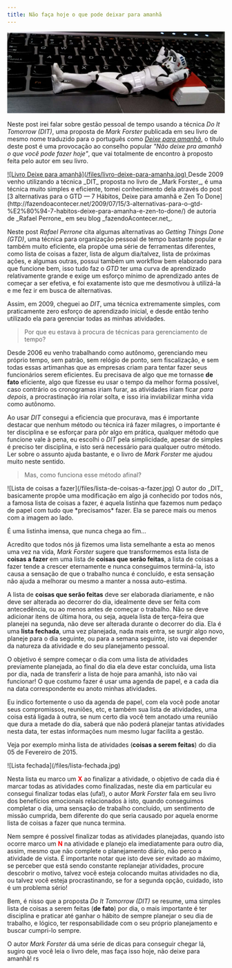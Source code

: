 ```yaml
---
title: Não faça hoje o que pode deixar para amanhã
---
```


![Clone Trooper Deitado](/files/clone-trooper-deitado.jpg)

Neste post irei falar sobre gestão pessoal de tempo usando a técnica _Do It
Tomorrow (DIT)_, uma proposta de _Mark Forster_ publicada em seu livro de mesmo
nome traduzido para o português como [_Deixe para
amanhã_](http://www.skoob.com.br/livro/141300ED157147-deixe-para-amanha), o
título deste post é uma provocação ao conselho popular _"Não deixe pra amanhã o
que você pode fazer hoje"_, que vai totalmente de encontro à proposto feita
pelo autor em seu livro.

<a href="http://www.skoob.com.br/livro/141300ED157147-deixe-para-amanha" class="float-right">
![Livro Deixe para amanhã](/files/livro-deixe-para-amanha.jpg)
</a>
Desde 2009 venho utilizando a técnica _DIT_ proposta no livro de _Mark
Forster_, é uma técnica muito simples e eficiente, tomei
conhecimento dela através do post [3 alternativas para o GTD — 7 Hábitos, Deixe
para amanhã e Zen To
Done](http://fazendoacontecer.net/2009/07/15/3-alternativas-para-o-gtd-%E2%80%94-7-habitos-deixe-para-amanha-e-zen-to-done/)
de autoria de _Rafael Perrone_ em seu blog _fazendoAcontecer.net_.

Neste post _Rafael Perrone_ cita algumas alternativas ao _Getting Things Done
(GTD)_, uma técnica para organização pessoal de tempo bastante popular e também
muito eficiente, ela propõe uma série de ferramentas diferentes, como lista de
coisas a fazer, lista de algum dia/talvez, lista de próximas ações, e algumas
outras, possui também um workflow bem elaborado para que funcione bem, isso
tudo faz o _GTD_ ter uma curva de aprendizado relativamente grande e exige um
esforço mínimo de aprendizado antes de começar a ser efetiva, e foi exatamente
isto que me desmotivou à utilizá-la e me fez ir em busca de alternativas.

Assim, em 2009, cheguei ao _DIT_, uma técnica extremamente simples, com
praticamente zero esforço de aprendizado inicial, e desde então tenho utilizado
ela para gerenciar todas as minhas atividades.

> Por que eu estava à procura de técnicas para gerenciamento de tempo? 

Desde 2006 eu venho trabalhando como autônomo, gerenciando meu próprio tempo,
sem patrão, sem relógio de ponto, sem fiscalização, e sem todas essas
artimanhas que as empresas criam para tentar fazer seus funcionários serem
eficientes. Eu precisava de algo que me tornasse **de fato** eficiente, algo
que fizesse eu usar o tempo da melhor forma possível, caso contrário os
cronogramas iriam furar, as atividades iriam ficar _para depois_, a
procrastinação iria rolar solta, e isso iria inviabilizar minha vida como
autônomo.

Ao usar _DIT_ consegui a eficiencia que procurava, mas é importante destacar
que nenhum método ou técnica irá fazer milagres, o importante é ter disciplina
e se esforçar para pôr algo em prática, qualquer método que funcione vale à
pena, eu escolhi o _DIT_ pela simplicidade, apesar de simples é preciso ter
disciplina, e isto será necessário para qualquer outro método. Ler sobre o
assunto ajuda bastante, e o livro de _Mark Forster_ me ajudou muito neste
sentido.

> Mas, como funciona esse método afinal?

<span class='float-left'>
![Lista de coisas a fazer](/files/lista-de-coisas-a-fazer.jpg)
</span>
O autor do _DIT_ basicamente propõe uma modificação em algo já conhecido por
todos nós, a famosa lista de coisas a fazer, é aquela listinha que fazemos num
pedaço de papel com tudo que *precisamos* fazer. Ela se parece mais ou menos
com a imagem ao lado.

É uma listinha imensa, que nunca chega ao fim...

Acredito que todos nós já fizemos uma lista semelhante a esta ao menos uma vez
na vida, _Mark Forster_ sugere que transformemos esta lista de **coisas a
fazer** em uma lista de **coisas que serão feitas**, a lista de coisas a fazer
tende a crescer eternamente e nunca conseguimos terminá-la, isto causa a
sensação de que o trabalho nunca é concluído, e esta sensação não ajuda a melhorar
ou mesmo a manter a nossa auto-estima.

A lista de **coisas que serão feitas** deve ser elaborada diariamente, e não deve
ser alterada ao decorrer do dia, idealmente deve ser feita com antecedência, ou
ao menos antes de começar o trabalho. Não se deve adicionar itens de última
hora, ou seja, aquela lista de terça-feira que planejei na segunda, não deve
ser alterada durante o decorrer do dia. Ela é uma **lista fechada**, uma vez
planejada, nada mais entra, se surgir algo novo, planeje para o dia seguinte,
ou para a semana seguinte, isto vai depender da natureza da atividade e do seu
planejamento pessoal.

O objetivo é sempre começar o dia com uma lista de atividades previamente
planejada, ao final do dia ela deve estar concluída, uma lista por dia, nada de
transferir a lista de hoje para amanhã, isto não vai funcionar! O que costumo
fazer é usar uma agenda de papel, e a cada dia na data correspondente eu anoto
minhas atividades.

Eu indico fortemente o uso da agenda de papel, com ela você pode anotar seus
compromissos, reuniões, etc, e também sua lista de atividades, uma coisa está
ligada à outra, se num certo dia você tem anotado uma reunião que dura a metade
do dia, saberá que não poderá planejar tantas atividades nesta data, ter estas
informações num mesmo lugar facilita a gestão.

Veja por exemplo minha lista de atividades (**coisas a serem feitas**) do dia
05 de Fevereiro de 2015.

<span class='full-width'>
![Lista fechada](/files/lista-fechada.jpg)
</span>

Nesta lista eu marco um <span style='font-size:18; color:red; font-weight:bold;'>X</span>
ao finalizar a atividade, o objetivo de cada dia é marcar todas as atividades
como finalizadas, neste dia em particular eu consegui finalizar todas elas
(ufa!), o autor _Mark Forster_ fala em seu livro dos benefícios emocionais
relacionados à isto, quando conseguimos completar o dia, uma sensação de
trabalho concluído, um sentimento de missão cumprida, bem diferente do que
seria causado por aquela enorme lista de coisas a fazer que nunca termina.

Nem sempre é possível finalizar todas as atividades planejadas, quando isto
ocorre marco um <span style='font-size:18; color:red; font-weight:bold;'>N</span>
na atividade e planejo ela imediatamente para outro dia, assim, mesmo que não
complete o planejamento diário, não perco a atividade de vista. É importante
notar que isto deve ser evitado ao máximo, se perceber que está sendo constante
replanejar atividades, procure descobrir o motivo, talvez você esteja colocando
muitas atividades no dia, ou talvez você esteja procrastinando, se for a
segunda opção, cuidado, isto é um problema sério!

Bem, é nisso que a proposta _Do It Tomorrow (DIT)_ se resume, uma simples lista
de coisas a serem feitas (**de fato**) por dia, o mais importante é ter
disciplina e praticar até ganhar o hábito de sempre planejar o seu dia de
trabalho, e lógico, ter responsabilidade com o seu próprio planejamento e
buscar cumpri-lo sempre.

O autor _Mark Forster_ dá uma série de dicas para conseguir chegar lá, sugiro
que você leia o livro dele, mas faça isso hoje, não deixe para amanhã! rs
